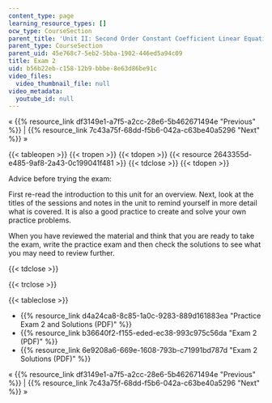 ```yaml
---
content_type: page
learning_resource_types: []
ocw_type: CourseSection
parent_title: 'Unit II: Second Order Constant Coefficient Linear Equations'
parent_type: CourseSection
parent_uid: 45e768c7-5eb2-5bba-1902-446ed5a94c09
title: Exam 2
uid: b56b22eb-c158-12b9-bbbe-8e63d86be91c
video_files:
  video_thumbnail_file: null
video_metadata:
  youtube_id: null
---
```


« {{% resource_link df3149e1-a7f5-a2cc-28e6-5b462671494e "Previous" %}} | {{% resource_link 7c43a75f-68dd-f5b6-042a-c63be40a5296 "Next" %}} »

{{< tableopen >}}
{{< tropen >}}
{{< tdopen >}}
{{< resource 2643355d-e485-9af8-2a43-0c199041f481 >}}
{{< tdclose >}}
{{< tdopen >}}


Advice before trying the exam:

First re-read the introduction to this unit for an overview. Next, look at the titles of the sessions and notes in the unit to remind yourself in more detail what is covered. It is also a good practice to create and solve your own practice problems.

When you have reviewed the material and think that you are ready to take the exam, write the practice exam and then check the solutions to see what you may need to review further.


{{< tdclose >}}

{{< trclose >}}

{{< tableclose >}}

*   {{% resource_link d4a24ca8-8c85-1a0c-9283-889d161883ea "Practice Exam 2 and Solutions (PDF)" %}}
*   {{% resource_link b36640f2-f155-eded-ec38-993c975c56da "Exam 2 (PDF)" %}}
*   {{% resource_link 6e9208a6-669e-1608-793b-c71991bd787d "Exam 2 Solutions (PDF)" %}}

« {{% resource_link df3149e1-a7f5-a2cc-28e6-5b462671494e "Previous" %}} | {{% resource_link 7c43a75f-68dd-f5b6-042a-c63be40a5296 "Next" %}} »